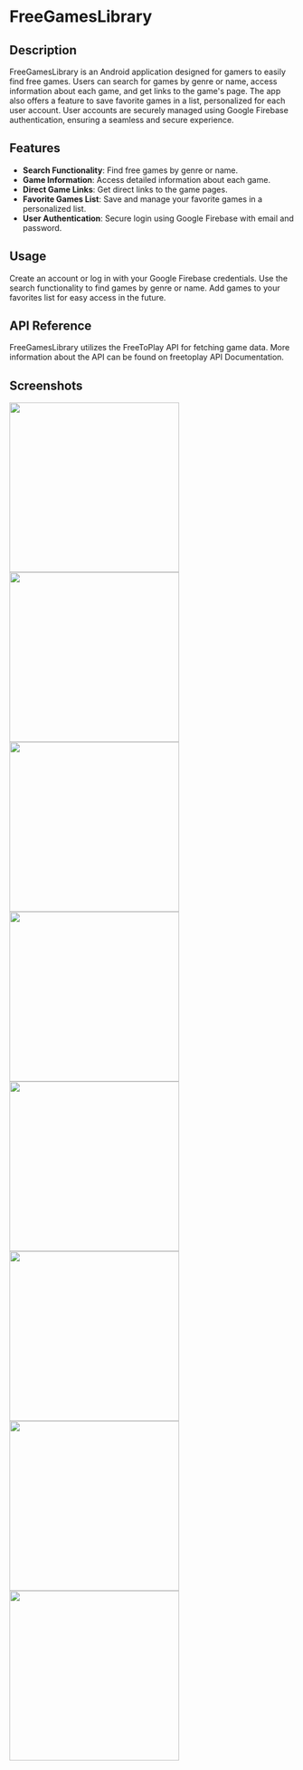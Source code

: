 # FreeGamesLibrary

## Description
FreeGamesLibrary is an Android application designed for gamers to easily find free games. Users can search for games by genre or name, access information about each game, and get links to the game's page. The app also offers a feature to save favorite games in a list, personalized for each user account. User accounts are securely managed using Google Firebase authentication, ensuring a seamless and secure experience.

## Features
- **Search Functionality**: Find free games by genre or name.
- **Game Information**: Access detailed information about each game.
- **Direct Game Links**: Get direct links to the game pages.
- **Favorite Games List**: Save and manage your favorite games in a personalized list.
- **User Authentication**: Secure login using Google Firebase with email and password.
  
## Usage
Create an account or log in with your Google Firebase credentials. Use the search functionality to find games by genre or name. Add games to your favorites list for easy access in the future.

## API Reference
FreeGamesLibrary utilizes the FreeToPlay API for fetching game data. More information about the API can be found on freetoplay API Documentation.

## Screenshots

<img src="https://github.com/SaharYehezkel/FreeGamesLibrary/assets/36640987/8a13614f-7ddf-4d2e-babc-6fa30fad71ce" width="300">
<img src="https://github.com/SaharYehezkel/FreeGamesLibrary/assets/36640987/03e9f3a8-80cb-407a-9d3a-e86b4377bc5b" width="300">
<img src="https://github.com/SaharYehezkel/FreeGamesLibrary/assets/36640987/ded29e30-bd4d-4722-a028-44e421d0388e" width="300">
<img src="https://github.com/SaharYehezkel/FreeGamesLibrary/assets/36640987/bac0b98a-b5ec-4a9c-8a4e-0a7e9b48805a" width="300">
<img src="https://github.com/SaharYehezkel/FreeGamesLibrary/assets/36640987/86151b19-bc08-4b43-8d2d-07081a3a9219" width="300">
<img src="https://github.com/SaharYehezkel/FreeGamesLibrary/assets/36640987/5339be58-3c0d-4393-b6a6-d48d5c24c623" width="300">
<img src="https://github.com/SaharYehezkel/FreeGamesLibrary/assets/36640987/8290bafb-78ab-4522-b882-102f5d9933f2" width="300">
<img src="https://github.com/SaharYehezkel/FreeGamesLibrary/assets/36640987/fd867d0f-791f-40ea-9253-4f4f579d1d6e" width="300">
